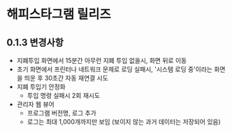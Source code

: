 # 해피스타그램 릴리즈

## 0.1.3 변경사항

- 지폐투입 화면에서 15분간 아무런 지폐 투입 없을시, 화면 뒤로 이동
- 초기 화면에서 프린터나 네트워크 문제로 로딩 실패시, '시스템 로딩 중'이라는 화면을 띄운 후 30초간 자동 재연결 시도
- 지폐 투입기 안정화
  - 투입 명령 실패시 2회 재시도
- 관리자 웹 뷰어
  - 프로그램 버전명, 로그 추가
  - 로그는 최대 1,000개까지만 보임 (보이지 않는 과거 데이터는 저장되어 있음)
